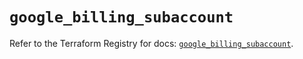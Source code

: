 # `google_billing_subaccount`

Refer to the Terraform Registry for docs: [`google_billing_subaccount`](https://registry.terraform.io/providers/hashicorp/google/6.41.0/docs/resources/billing_subaccount).
